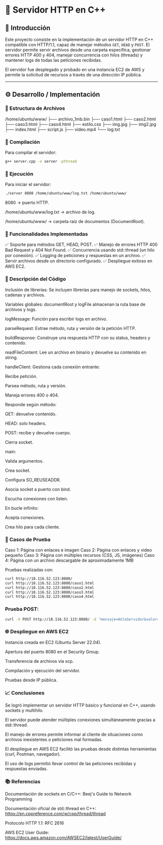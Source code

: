 # 📡 Servidor HTTP en C++

## 📌 Introducción

Este proyecto consiste en la implementación de un servidor HTTP en C++ compatible con HTTP/1.1, capaz de manejar métodos `GET`, `HEAD` y `POST`. El servidor permite servir archivos desde una carpeta específica, gestionar errores HTTP 400 y 404, manejar concurrencia con hilos (threads) y mantener logs de todas las peticiones recibidas.

El servidor fue desplegado y probado en una instancia EC2 de AWS y permite la solicitud de recursos a través de una dirección IP pública.

---

## ⚙️ Desarrollo / Implementación

### 📂 Estructura de Archivos

/home/ubuntu/www/ ├── archivo_1mb.bin ├── caso1.html ├── caso2.html ├── caso3.html ├── caso4.html ├── estilo.css ├── img.jpg ├── img2.jpg ├── index.html ├── script.js ├── video.mp4 └── log.txt


### 📝 Compilación

Para compilar el servidor:

```bash
g++ server.cpp -o server -pthread
```
### 🚀 Ejecución
Para iniciar el servidor:

```bash
./server 8080 /home/ubuntu/www/log.txt /home/ubuntu/www/
```

8080 → puerto HTTP.

/home/ubuntu/www/log.txt → archivo de log.

/home/ubuntu/www/ → carpeta raíz de documentos (DocumentRoot).

### 📑 Funcionalidades Implementadas

✅ Soporte para métodos GET, HEAD, POST.
✅ Manejo de errores HTTP 400 Bad Request y 404 Not Found.
✅ Concurrencia usando std::thread (un hilo por conexión).
✅ Logging de peticiones y respuestas en un archivo.
✅ Servir archivos desde un directorio configurado.
✅ Despliegue exitoso en AWS EC2.

### 📖 Descripción del Código
Inclusión de librerías:
Se incluyen librerías para manejo de sockets, hilos, cadenas y archivos.

Variables globales:
documentRoot y logFile almacenan la ruta base de archivos y logs.

logMessage:
Función para escribir logs en archivo.

parseRequest:
Extrae método, ruta y versión de la petición HTTP.

buildResponse:
Construye una respuesta HTTP con su status, headers y contenido.

readFileContent:
Lee un archivo en binario y devuelve su contenido en string.

handleClient:
Gestiona cada conexión entrante:

Recibe petición.

Parsea método, ruta y versión.

Maneja errores 400 o 404.

Responde según método:

GET: devuelve contenido.

HEAD: solo headers.

POST: recibe y devuelve cuerpo.

Cierra socket.

main:

Valida argumentos.

Crea socket.

Configura SO_REUSEADDR.

Asocia socket a puerto con bind.

Escucha conexiones con listen.

En bucle infinito:

Acepta conexiones.

Crea hilo para cada cliente.

### 🧪 Casos de Prueba
Caso 1: Página con enlaces e imagen
Caso 2: Página con enlaces y video pequeño
Caso 3: Página con múltiples recursos (CSS, JS, imágenes)
Caso 4: Página con un archivo descargable de aproximadamente 1MB

Pruebas realizadas con:
```bash
curl http://18.116.52.123:8080/
curl http://18.116.52.123:8080/caso1.html
curl http://18.116.52.123:8080/caso2.html
curl http://18.116.52.123:8080/caso3.html
curl http://18.116.52.123:8080/caso4.html
```
### Prueba POST:

```bash
curl -X POST http://18.116.52.123:8080/ -d "mensaje=HolaServidor&valor=123"
```

### 🌐 Despliegue en AWS EC2
Instancia creada en EC2 (Ubuntu Server 22.04).

Apertura del puerto 8080 en el Security Group.

Transferencia de archivos vía scp.

Compilación y ejecución del servidor.

Pruebas desde IP pública.

### 📈 Conclusiones
Se logró implementar un servidor HTTP básico y funcional en C++, usando sockets y multihilo.

El servidor puede atender múltiples conexiones simultáneamente gracias a std::thread.

El manejo de errores permite informar al cliente de situaciones como archivos inexistentes o peticiones mal formadas.

El despliegue en AWS EC2 facilitó las pruebas desde distintas herramientas (curl, Postman, navegador).

El uso de logs permitió llevar control de las peticiones recibidas y respuestas enviadas.

### 📚 Referencias
Documentación de sockets en C/C++: Beej's Guide to Network Programming

Documentación oficial de std::thread en C++: https://en.cppreference.com/w/cpp/thread/thread

Protocolo HTTP 1.1: RFC 2616

AWS EC2 User Guide: https://docs.aws.amazon.com/AWSEC2/latest/UserGuide/
